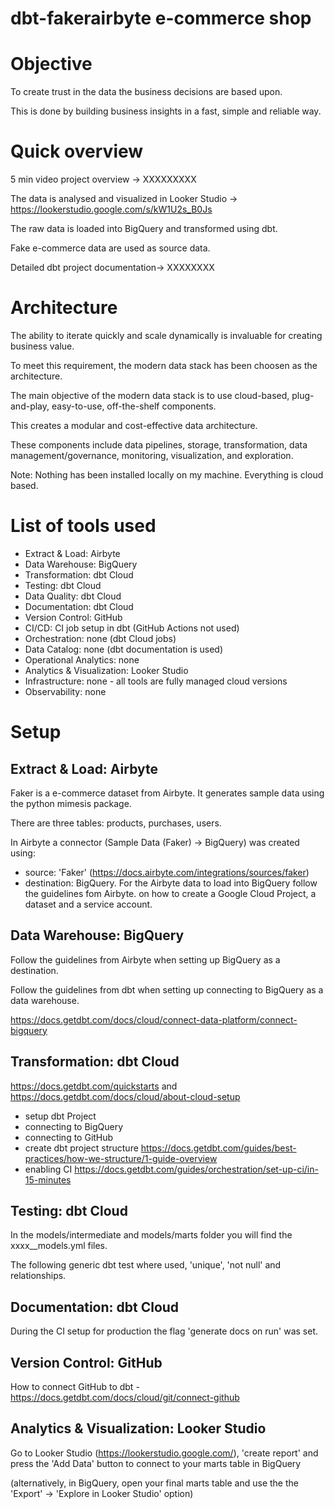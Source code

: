 # dbt-fakerairbyte e-commerce shop

# Objective

To create trust in the data the business decisions are based upon.

This is done by building business insights in a fast, simple and reliable way.

# Quick overview

5 min video project overview -> XXXXXXXXX

The data is analysed and visualized in Looker Studio -> https://lookerstudio.google.com/s/kW1U2s_B0Js

The raw data is loaded into BigQuery and transformed using dbt.

Fake e-commerce data are used as source data.

Detailed dbt project documentation-> XXXXXXXX

# Architecture

The ability to iterate quickly and scale dynamically is invaluable for creating business value.

To meet this requirement, the modern data stack has been choosen as the architecture.

The main objective of the modern data stack is to use cloud-based, plug-and-play, easy-to-use, off-the-shelf components.

This creates a modular and cost-effective data architecture.

These components include data pipelines, storage, transformation, data management/governance, monitoring, visualization, and exploration.

Note: Nothing has been installed locally on my machine. Everything is cloud based.

# List of tools used

- Extract & Load: Airbyte
- Data Warehouse: BigQuery
- Transformation: dbt Cloud
- Testing: dbt Cloud
- Data Quality: dbt Cloud
- Documentation: dbt Cloud
- Version Control: GitHub
- CI/CD: CI job setup in dbt (GitHub Actions not used)
- Orchestration: none (dbt Cloud jobs)
- Data Catalog: none (dbt documentation is used)
- Operational Analytics: none
- Analytics & Visualization: Looker Studio
- Infrastructure: none - all tools are fully managed cloud versions
- Observability: none

# Setup

## Extract & Load: Airbyte

Faker is a e-commerce dataset from Airbyte. It generates sample data using the python mimesis package.

There are three tables: products, purchases, users.

In Airbyte a connector (Sample Data (Faker) → BigQuery) was created using:

- source: 'Faker' (https://docs.airbyte.com/integrations/sources/faker)
- destination: BigQuery. For the Airbyte data to load into BigQuery follow the guidelines fom Airbyte.
  on how to create a Google Cloud Project, a dataset and a service account.

## Data Warehouse: BigQuery

Follow the guidelines from Airbyte when setting up BigQuery as a destination.

Follow the guidelines from dbt when setting up connecting to BigQuery as a data warehouse.

https://docs.getdbt.com/docs/cloud/connect-data-platform/connect-bigquery

## Transformation: dbt Cloud

https://docs.getdbt.com/quickstarts    and  
https://docs.getdbt.com/docs/cloud/about-cloud-setup

- setup dbt Project
- connecting to BigQuery
- connecting to GitHub
- create dbt project structure https://docs.getdbt.com/guides/best-practices/how-we-structure/1-guide-overview
- enabling CI https://docs.getdbt.com/guides/orchestration/set-up-ci/in-15-minutes

## Testing: dbt Cloud

In the models/intermediate and models/marts folder you will find the xxxx\_\_models.yml files. 

The following generic dbt test where used, 'unique', 'not null' and relationships.

## Documentation: dbt Cloud

During the CI setup for production the flag 'generate docs on run' was set.

## Version Control: GitHub

How to connect GitHub to dbt - https://docs.getdbt.com/docs/cloud/git/connect-github

## Analytics & Visualization: Looker Studio

Go to Looker Studio (https://lookerstudio.google.com/), 'create report' and press the 'Add Data' button to connect to your marts table in BigQuery

(alternatively, in BigQuery, open your final marts table and use the the 'Export' -> 'Explore in Looker Studio' option)